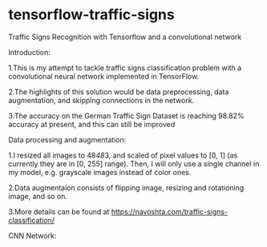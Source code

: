 # tensorflow-traffic-signs
Traffic Signs Recognition with Tensorflow and a convolutional network

Introduction:

1.This is my attempt to tackle traffic signs classification problem with a convolutional neural network implemented in TensorFlow.

2.The highlights of this solution would be data preprocessing, data augmentation, and skipping connections in the network.

3.The accuracy on the German Traffic Sign Dataset is reaching 98.82% accuracy at present, and this can still be improved

Data processing and augmentation:

1.I resized all images to 48*48*3, and scaled of pixel values to [0, 1] (as currently they are in [0, 255] range). Then, I will only use a single channel in my model, e.g. grayscale images instead of color ones.

2.Data augmentaion consists of flipping image, resizing and rotationing image, and so on.

3.More details can be found at https://navoshta.com/traffic-signs-classification/

CNN Network:

	

